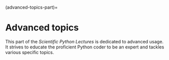 (advanced-topics-part)=

# Advanced topics

This part of the *Scientific Python Lectures* is dedicated to advanced usage.
It strives to educate the proficient Python coder to be an expert and
tackles various specific topics.
